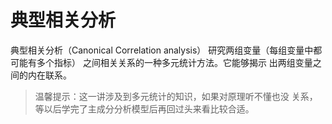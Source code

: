 # 典型相关分析

典型相关分析（Canonical Correlation analysis） 研究两组变量（每组变量中都可能有多个指标） 之间相关关系的一种多元统计方法。它能够揭示 出两组变量之间的内在联系。 

> 温馨提示：这一讲涉及到多元统计的知识，如果对原理听不懂也没 关系，等以后学完了主成分分析模型后再回过头来看比较合适。